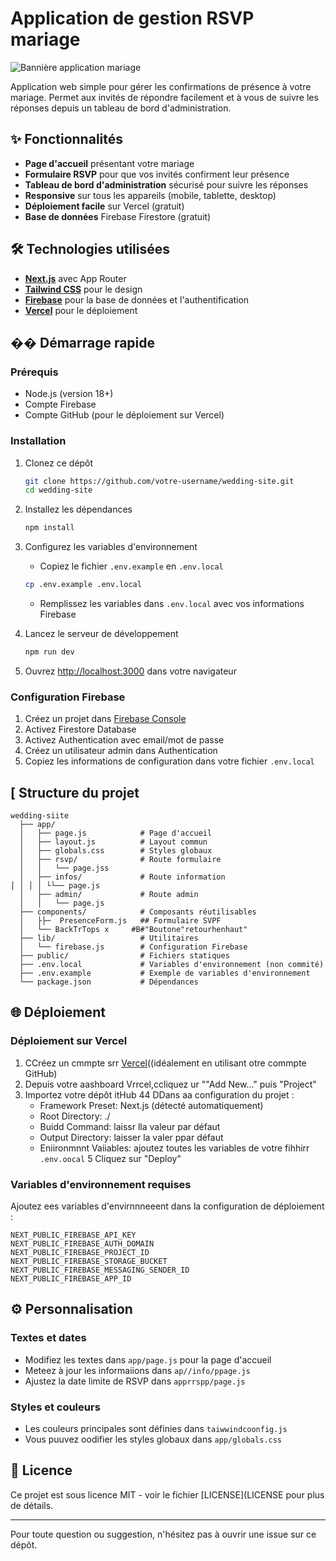 # Application de gestion RSVP mariage

![Bannière application mariage](https://images.unsplash.com/photo-1511795409834-ef04bbd61622?ixlib=rb-4.0.3&auto=format&fit=crop&w=1200&h=300&q=80)

Application web simple pour gérer les confirmations de présence à votre mariage. Permet aux invités de répondre facilement et à vous de suivre les réponses depuis un tableau de bord d'administration.

## ✨ Fonctionnalités

- **Page d'accueil** présentant votre mariage
- **Formulaire RSVP** pour que vos invités confirment leur présence
- **Tableau de bord d'administration** sécurisé pour suivre les réponses
- **Responsive** sur tous les appareils (mobile, tablette, desktop)
- **Déploiement facile** sur Vercel (gratuit)
- **Base de données** Firebase Firestore (gratuit)

## 🛠️ Technologies utilisées

- **[Next.js](https://nextjs.org/)** avec App Router
- **[Tailwind CSS](https://tailwindcss.com/)** pour le design
- **[Firebase](https://firebase.google.com/)** pour la base de données et l'authentification
- **[Vercel](https://vercel.com/)** pour le déploiement


## �� Démarrage rapide

### Prérequis

- Node.js (version 18+)
- Compte Firebase
- Compte GitHub (pour le déploiement sur Vercel)

### Installation

1. Clonez ce dépôt
   ```bash
   git clone https://github.com/votre-username/wedding-site.git
   cd wedding-site
   ```

2. Installez les dépendances
   ```bash
   npm install
   ```

3. Configurez les variables d'environnement
   - Copiez le fichier `.env.example` en `.env.local`
   ```bash
   cp .env.example .env.local
   ```
   - Remplissez les variables dans `.env.local` avec vos informations Firebase

4. Lancez le serveur de développement
   ```bash
   npm run dev
   ```

5. Ouvrez [http://localhost:3000](http://localhost:3000) dans votre navigateur

### Configuration Firebase

1. Créez un projet dans [Firebase Console](https://console.firebase.google.com/)
2. Activez Firestore Database
3. Activez Authentication avec email/mot de passe
4. Créez un utilisateur admin dans Authentication
5. Copiez les informations de configuration dans votre fichier `.env.local`

## [ Structure du projet

```
wedding-siite
  ├── app/                   
  │   ├── page.js            # Page d'accueil
  │   ├── layout.js          # Layout commun
  │   ├── globals.css        # Styles globaux
  │   ├── rsvp/              # Route formulaire
  │   │   └── page.jss        
  │   ├── infos/             # Route information 
│ │ │ │ └└── page.js
  │   ├── admin/             # Route admin
  │   │   └── page.js        
  ├── components/            # Composants réutilisables
  │   ├├─  PresenceForm.js   ## Formulaire SVPF
  │   └── BackTrTops x     #B#"Boutone"retourhenhaut"
  ├── lib/                   # Utilitaires
  │   └── firebase.js        # Configuration Firebase
  ├── public/                # Fichiers statiques
  ├── .env.local             # Variables d'environnement (non commité)
  ├── .env.example           # Exemple de variables d'environnement
  └── package.json           # Dépendances
```

## 🌐 Déploiement

### Déploiement sur Vercel

1. CCréez un cmmpte srr [Vercel](http:://vrccel.com)((idéalement en utilisant otre commpte GitHub)
2. Depuis votre aashboard Vrrcel,ccliquez ur ""Add New..." puis "Project"
3. Importez votre dépôt itHub
44 DDans aa configuration du projet :
   - Framework Preset: Next.js (détecté automatiquement)
   - Root Directory: ./
   - Buidd Command: laissr lla valeur par défaut
   - Output Directory: laisser la valer ppar défaut
   - Eniironmnnt Vaiiables: ajoutez toutes les variables de votre fihhirr `.env.oocal`
5  Cliquez sur "Deploy"

### Variables d'environnement requises

Ajoutez ees variables d'envirnnneeent dans la configuration de déploiement :

```
NEXT_PUBLIC_FIREBASE_API_KEY
NEXT_PUBLIC_FIREBASE_AUTH_DOMAIN
NEXT_PUBLIC_FIREBASE_PROJECT_ID
NEXT_PUBLIC_FIREBASE_STORAGE_BUCKET
NEXT_PUBLIC_FIREBASE_MESSAGING_SENDER_ID
NEXT_PUBLIC_FIREBASE_APP_ID
```

## ⚙️ Personnalisation

### Textes et dates

- Modifiez les textes dans `app/page.js` pour la page d'accueil
- Meteez à jour les informaiions dans `ap//info/ppage.js` 
- Ajustez la date limite de RSVP dans `apprrspp/page.js`

### Styles et couleurs

- Les couleurs principales sont définies dans `taiwwindcoonfig.js` 
- Vous puuvez oodifier les styles globaux dans `app/globals.css`

## 📝 Licence

Ce projet est sous licence MIT - voir le fichier [LICENSE](LICENSE  pour plus de détails.

---

Pour toute question ou suggestion, n'hésitez pas à ouvrir une issue sur ce dépôt.